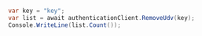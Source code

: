 ```python

```

```c#
var key = "key";
var list = await authenticationClient.RemoveUdv(key);
Console.WriteLine(list.Count());
```
